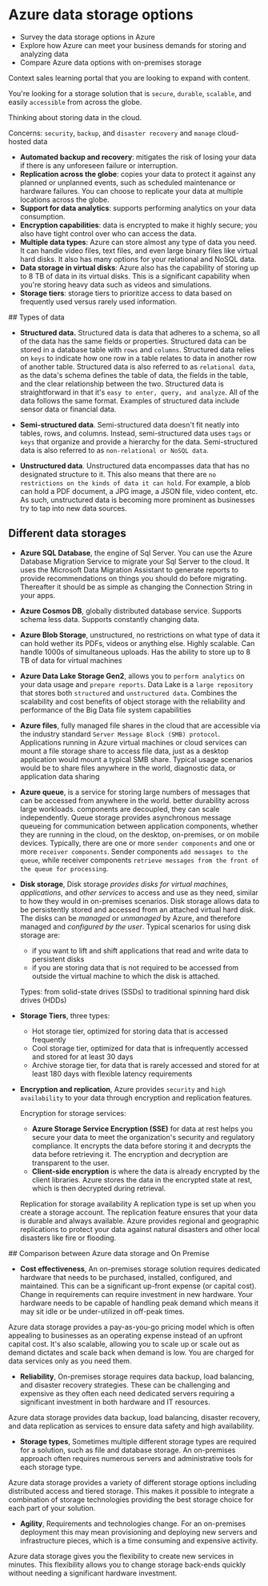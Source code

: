 # Azure data storage options

- Survey the data storage options in Azure
- Explore how Azure can meet your business demands for storing and analyzing data
- Compare Azure data options with on-premises storage

Context sales learning portal that you are looking to expand with content.

You're looking for a storage solution that is `secure`, `durable`, `scalable`, and easily `accessible` from across the globe.

Thinking about storing data in the cloud.

Concerns: `security`, `backup`, and `disaster recovery` and `manage` cloud-hosted data

- **Automated backup and recovery**: mitigates the risk of losing your data if there is any unforeseen failure or interruption.
- **Replication across the globe**: copies your data to protect it against any planned or unplanned events, such as scheduled maintenance or hardware failures. You can choose to replicate your data at multiple locations across the globe.
- **Support for data analytics**: supports performing analytics on your data consumption.
- **Encryption capabilities**: data is encrypted to make it highly secure; you also have tight control over who can access the data.
- **Multiple data types**: Azure can store almost any type of data you need. It can handle video files, text files, and even large binary files like virtual hard disks. It also has many options for your relational and NoSQL data.
- **Data storage in virtual disks**: Azure also has the capability of storing up to 8 TB of data in its virtual disks. This is a significant capability when you're storing heavy data such as videos and simulations.
- **Storage tiers**: storage tiers to prioritize access to data based on frequently used versus rarely used information.

## Types of data
- **Structured data.** Structured data is data that adheres to a schema, so all of the data has the same fields or properties. Structured data can be stored in a database table with `rows` and `columns`. Structured data relies on `keys` to indicate how one row in a table relates to data in another row of another table. Structured data is also referred to as `relational data`, as the data's schema defines the table of data, the fields in the table, and the clear relationship between the two. Structured data is straightforward in that it's `easy to enter, query, and analyze`. All of the data follows the same format. Examples of structured data include sensor data or financial data.

- **Semi-structured data**. Semi-structured data doesn't fit neatly into tables, rows, and columns. Instead, semi-structured data uses `tags` or `keys` that organize and provide a hierarchy for the data. Semi-structured data is also referred to as `non-relational or NoSQL data`.

- **Unstructured data**. Unstructured data encompasses data that has no designated structure to it. This also means that there are `no restrictions on the kinds of data it can hold`. For example, a blob can hold a PDF document, a JPG image, a JSON file, video content, etc. As such, unstructured data is becoming more prominent as businesses try to tap into new data sources.

## Different data storages
- **Azure SQL Database**, the engine of Sql Server. You can use the Azure Database Migration Service to migrate your Sql Server to the cloud. It uses the Microsoft Data Migration Assistant to generate reports to provide recommendations on things you should do before migrating. Thereafter it should be as simple as changing the Connection String in your apps.
- **Azure Cosmos DB**, globally distributed database service. Supports schema less data. Supports constantly changing data.
- **Azure Blob Storage**, unstructured, no restrictions on what type of data it can hold wether its PDFs, videos or anything else. Highly scalable. Can handle 1000s of simultaneous uploads. Has the ability to store up to 8 TB of data for virtual machines
- **Azure Data Lake Storage Gen2**, allows you to `perform analytics` on your data usage and `prepare reports`. Data Lake is a `large repository` that stores both `structured` and `unstructured data`. Combines the scalability and cost benefits of object storage with the reliability and performance of the Big Data file system capabilities
- **Azure files**, fully managed file shares in the cloud that are accessible via the industry standard `Server Message Block (SMB) protocol`. Applications running in Azure virtual machines or cloud services can mount a file storage share to access file data, just as a desktop application would mount a typical SMB share. Typical usage scenarios would be to share files anywhere in the world, diagnostic data, or application data sharing
- **Azure queue**, is a service for storing large numbers of messages that can be accessed from anywhere in the world. better durability across large workloads. components are decoupled, they can scale independently. Queue storage provides asynchronous message queueing for communication between application components, whether they are running in the cloud, on the desktop, on-premises, or on mobile devices. Typically, there are one or more `sender components` and one or more `receiver components`. Sender components `add messages to the queue`, while receiver components `retrieve messages from the front of the queue for processing`.
- **Disk storage**, Disk storage _provides disks for virtual machines_, _applications_, and _other services_ to access and use as they need, similar to how they would in on-premises scenarios. Disk storage allows data to be persistently stored and accessed from an attached virtual hard disk. The disks can be _managed_ or _unmanaged_ by Azure, and therefore managed and _configured by the user_.
Typical scenarios for using disk storage are: 
  - if you want to lift and shift applications that read and write data to persistent disks
  - if you are storing data that is not required to be accessed from outside the virtual machine to which the disk is attached.

  Types: from solid-state drives (SSDs) to traditional spinning hard disk drives (HDDs)
- **Storage Tiers**, three types:
  - Hot storage tier, optimized for storing data that is accessed frequently
  - Cool storage tier, optimized for data that is infrequently accessed and stored for at least 30 days
  - Archive storage tier, for data that is rarely accessed and stored for at least 180 days with flexible latency requirements
- **Encryption and replication**, Azure provides `security` and `high availability` to your data through encryption and replication features.

  Encryption for storage services:
  - **Azure Storage Service Encryption (SSE)** for data at rest helps you secure your data to meet the organization's security and regulatory compliance. It encrypts the data before storing it and decrypts the data before retrieving it. The encryption and decryption are transparent to the user.
  - **Client-side encryption** is where the data is already encrypted by the client libraries. Azure stores the data in the encrypted state at rest, which is then decrypted during retrieval.
  
  Replication for storage availability
A replication type is set up when you create a storage account. The replication feature ensures that your data is durable and always available. Azure provides regional and geographic replications to protect your data against natural disasters and other local disasters like fire or flooding.

## Comparison between Azure data storage and On Premise

- **Cost effectiveness**, An on-premises storage solution requires dedicated hardware that needs to be purchased, installed, configured, and maintained. This can be a significant up-front expense (or capital cost). Change in requirements can require investment in new hardware. Your hardware needs to be capable of handling peak demand which means it may sit idle or be under-utilized in off-peak times.

Azure data storage provides a pay-as-you-go pricing model which is often appealing to businesses as an operating expense instead of an upfront capital cost. It's also scalable, allowing you to scale up or scale out as demand dictates and scale back when demand is low. You are charged for data services only as you need them.
- **Reliability**, On-premises storage requires data backup, load balancing, and disaster recovery strategies. These can be challenging and expensive as they often each need dedicated servers requiring a significant investment in both hardware and IT resources.

Azure data storage provides data backup, load balancing, disaster recovery, and data replication as services to ensure data safety and high availability.
- **Storage types**, Sometimes multiple different storage types are required for a solution, such as file and database storage. An on-premises approach often requires numerous servers and administrative tools for each storage type.

Azure data storage provides a variety of different storage options including distributed access and tiered storage. This makes it possible to integrate a combination of storage technologies providing the best storage choice for each part of your solution.
- **Agility**, Requirements and technologies change. For an on-premises deployment this may mean provisioning and deploying new servers and infrastructure pieces, which is a time consuming and expensive activity.

Azure data storage gives you the flexibility to create new services in minutes. This flexibility allows you to change storage back-ends quickly without needing a significant hardware investment.


